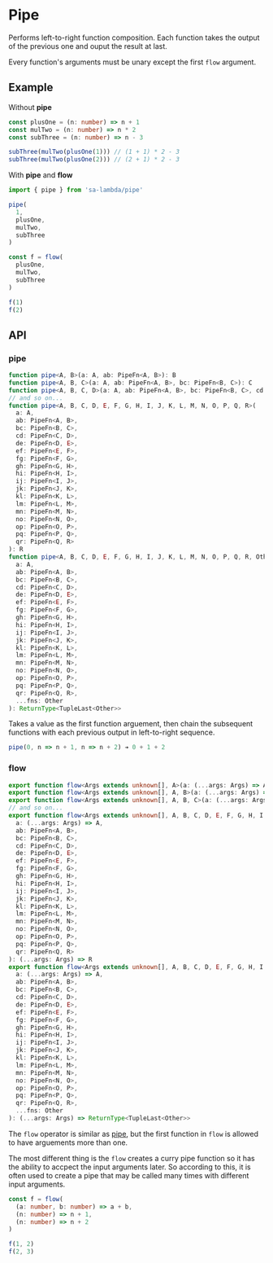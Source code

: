 # Pipe

Performs left-to-right function composition. Each function takes the output of the previous one and ouput the result at last.

Every function's arguments must be unary except the first `flow` argument.

## Example

Without **pipe**

```ts
const plusOne = (n: number) => n + 1
const mulTwo = (n: number) => n * 2
const subThree = (n: number) => n - 3

subThree(mulTwo(plusOne(1))) // (1 + 1) * 2 - 3
subThree(mulTwo(plusOne(2))) // (2 + 1) * 2 - 3
```

With **pipe** and **flow**

```ts
import { pipe } from 'sa-lambda/pipe'

pipe(
  1,
  plusOne,
  mulTwo,
  subThree
)

const f = flow(
  plusOne,
  mulTwo,
  subThree
)

f(1)
f(2)
```

## API

### pipe

```ts
function pipe<A, B>(a: A, ab: PipeFn<A, B>): B
function pipe<A, B, C>(a: A, ab: PipeFn<A, B>, bc: PipeFn<B, C>): C
function pipe<A, B, C, D>(a: A, ab: PipeFn<A, B>, bc: PipeFn<B, C>, cd: PipeFn<C, D>): D
// and so on...
function pipe<A, B, C, D, E, F, G, H, I, J, K, L, M, N, O, P, Q, R>(
  a: A,
  ab: PipeFn<A, B>,
  bc: PipeFn<B, C>,
  cd: PipeFn<C, D>,
  de: PipeFn<D, E>,
  ef: PipeFn<E, F>,
  fg: PipeFn<F, G>,
  gh: PipeFn<G, H>,
  hi: PipeFn<H, I>,
  ij: PipeFn<I, J>,
  jk: PipeFn<J, K>,
  kl: PipeFn<K, L>,
  lm: PipeFn<L, M>,
  mn: PipeFn<M, N>,
  no: PipeFn<N, O>,
  op: PipeFn<O, P>,
  pq: PipeFn<P, Q>,
  qr: PipeFn<Q, R>
): R
function pipe<A, B, C, D, E, F, G, H, I, J, K, L, M, N, O, P, Q, R, Other extends PipeFn<any, any>[]>(
  a: A,
  ab: PipeFn<A, B>,
  bc: PipeFn<B, C>,
  cd: PipeFn<C, D>,
  de: PipeFn<D, E>,
  ef: PipeFn<E, F>,
  fg: PipeFn<F, G>,
  gh: PipeFn<G, H>,
  hi: PipeFn<H, I>,
  ij: PipeFn<I, J>,
  jk: PipeFn<J, K>,
  kl: PipeFn<K, L>,
  lm: PipeFn<L, M>,
  mn: PipeFn<M, N>,
  no: PipeFn<N, O>,
  op: PipeFn<O, P>,
  pq: PipeFn<P, Q>,
  qr: PipeFn<Q, R>,
  ...fns: Other
): ReturnType<TupleLast<Other>>
```

Takes a value as the first function arguement, then chain the subsequent functions with each previous output in left-to-right sequence.

```ts
pipe(0, n => n + 1, n => n + 2) ➔ 0 + 1 + 2
```

### flow

```ts
export function flow<Args extends unknown[], A>(a: (...args: Args) => A): (...args: Args) => A
export function flow<Args extends unknown[], A, B>(a: (...args: Args) => A, ab: PipeFn<A, B>): (...args: Args) => B
export function flow<Args extends unknown[], A, B, C>(a: (...args: Args) => A, ab: PipeFn<A, B>, bc: PipeFn<B, C>): (...args: Args) => C
// and so on...
export function flow<Args extends unknown[], A, B, C, D, E, F, G, H, I, J, K, L, M, N, O, P, Q, R>(
  a: (...args: Args) => A,
  ab: PipeFn<A, B>,
  bc: PipeFn<B, C>,
  cd: PipeFn<C, D>,
  de: PipeFn<D, E>,
  ef: PipeFn<E, F>,
  fg: PipeFn<F, G>,
  gh: PipeFn<G, H>,
  hi: PipeFn<H, I>,
  ij: PipeFn<I, J>,
  jk: PipeFn<J, K>,
  kl: PipeFn<K, L>,
  lm: PipeFn<L, M>,
  mn: PipeFn<M, N>,
  no: PipeFn<N, O>,
  op: PipeFn<O, P>,
  pq: PipeFn<P, Q>,
  qr: PipeFn<Q, R>
): (...args: Args) => R
export function flow<Args extends unknown[], A, B, C, D, E, F, G, H, I, J, K, L, M, N, O, P, Q, R, Other extends PipeFn<any, any>[]>(
  a: (...args: Args) => A,
  ab: PipeFn<A, B>,
  bc: PipeFn<B, C>,
  cd: PipeFn<C, D>,
  de: PipeFn<D, E>,
  ef: PipeFn<E, F>,
  fg: PipeFn<F, G>,
  gh: PipeFn<G, H>,
  hi: PipeFn<H, I>,
  ij: PipeFn<I, J>,
  jk: PipeFn<J, K>,
  kl: PipeFn<K, L>,
  lm: PipeFn<L, M>,
  mn: PipeFn<M, N>,
  no: PipeFn<N, O>,
  op: PipeFn<O, P>,
  pq: PipeFn<P, Q>,
  qr: PipeFn<Q, R>,
  ...fns: Other
): (...args: Args) => ReturnType<TupleLast<Other>>
```

The `flow` operator is similar as [pipe](#pipe), but the first function in `flow` is allowed to have arguements more than one.

The most different thing is the `flow` creates a curry pipe function so it has the ability to accpect the input arguments later.
So according to this, it is often used to create a pipe that may be called many times with different input arguments.

```ts
const f = flow(
  (a: number, b: number) => a + b,
  (n: number) => n + 1,
  (n: number) => n + 2
)

f(1, 2)
f(2, 3)
```